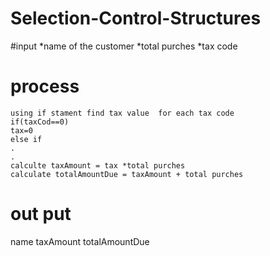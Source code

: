 # Selection-Control-Structures
#input
   *name of the customer
   *total purches
   *tax code 
# process 
    using if stament find tax value  for each tax code 
    if(taxCod==0)
    tax=0
    else if
    .
    .
    calculte taxAmount = tax *total purches
    calculate totalAmountDue = taxAmount + total purches
 # out put 
  name
  taxAmount
  totalAmountDue
  
